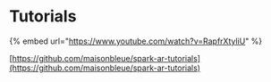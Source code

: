 # Tutorials

{% embed url="https://www.youtube.com/watch?v=RapfrXtyliU" %}

[https://github.com/maisonbleue/spark-ar-tutorials](https://github.com/maisonbleue/spark-ar-tutorials)

